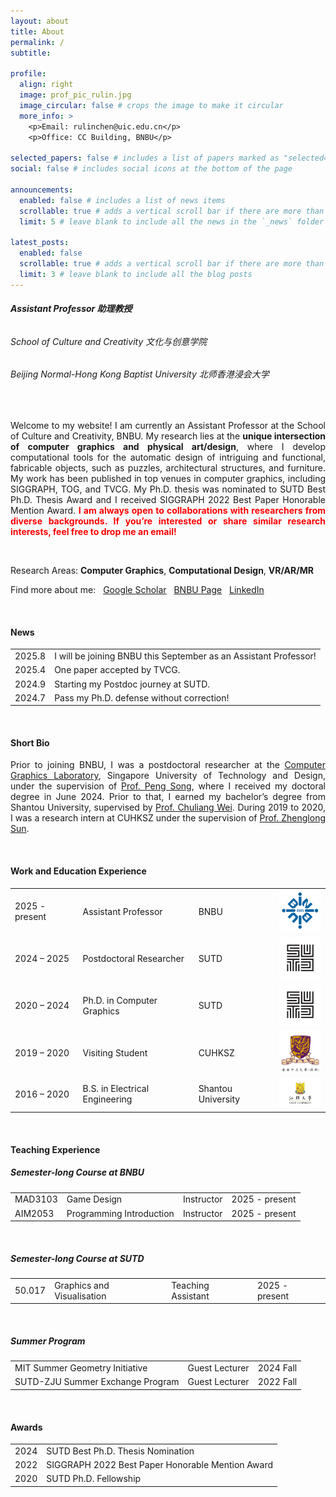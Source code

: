 ```yaml
---
layout: about
title: About
permalink: /
subtitle: 

profile:
  align: right
  image: prof_pic_rulin.jpg
  image_circular: false # crops the image to make it circular
  more_info: >
    <p>Email: rulinchen@uic.edu.cn</p>
    <p>Office: CC Building, BNBU</p>

selected_papers: false # includes a list of papers marked as "selected={true}"
social: false # includes social icons at the bottom of the page

announcements:
  enabled: false # includes a list of news items
  scrollable: true # adds a vertical scroll bar if there are more than 3 news items
  limit: 5 # leave blank to include all the news in the `_news` folder

latest_posts:
  enabled: false
  scrollable: true # adds a vertical scroll bar if there are more than 3 new posts items
  limit: 3 # leave blank to include all the blog posts
---
```


###### **Assistant Professor 助理教授**
###### School of Culture and Creativity 文化与创意学院
###### Beijing Normal-Hong Kong Baptist University 北师香港浸会大学

<br>  

<div align="justify">

Welcome to my website! I am currently an Assistant Professor at the School of Culture and Creativity, BNBU. My research lies at the <strong>unique intersection of computer graphics and physical art/design</strong>, where I develop computational tools for the automatic design of intriguing and functional, fabricable objects, such as puzzles, architectural structures, and furniture. My work has been published in top venues in computer graphics, including SIGGRAPH, TOG, and TVCG. My Ph.D. thesis was nominated to SUTD Best Ph.D. Thesis Award and I received SIGGRAPH 2022 Best Paper Honorable Mention Award. <strong style="color: red;">I am always open to collaborations with researchers from diverse backgrounds. If you’re interested or share similar research interests, feel free to drop me an email!</strong>

</div>

<br> 

Research Areas: **Computer Graphics**, **Computational Design**, **VR/AR/MR**

Find more about me:&nbsp;&nbsp;&nbsp;[Google Scholar](https://scholar.google.com.hk/citations?hl=en&user=pvDnpkAAAAAJ)&nbsp;&nbsp;&nbsp;[BNBU Page](https://www.uic.edu.cn/en/faculty.htm#/rulinchen/en)&nbsp;&nbsp;&nbsp;[LinkedIn](https://www.linkedin.com/in/rulin-chen-74a144171/)

<br> 

#### **News**

<table border="0" cellspacing="0" cellpadding="8">
  <tbody>
    <tr>
      <td>2025.8</td>
      <td>I will be joining BNBU this September as an Assistant Professor!</td>
    </tr>
    <tr>
      <td>2025.4</td>
      <td>One paper accepted by TVCG.</td>
    </tr>
    <tr>
      <td>2024.9</td>
      <td>Starting my Postdoc journey at SUTD.</td>
    </tr>
        <tr>
      <td>2024.7</td>
      <td>Pass my Ph.D. defense without correction!</td>
    </tr>
  </tbody>
</table>
<br>  

#### **Short Bio**

<div align="justify">

Prior to joining BNBU, I was a postdoctoral researcher at the <a href="https://sutd-cgl.github.io/">Computer Graphics Laboratory</a>, Singapore University of Technology and Design, under the supervision of <a href="https://songpenghit.github.io/">Prof. Peng Song</a>, where I received my doctoral degree in June 2024. Prior to that, I earned my bachelor’s degree from Shantou University, supervised by <a href="https://eng.stu.edu.cn/info/1084/1866.htm">Prof. Chuliang Wei</a>. During 2019 to 2020, I was a research intern at CUHKSZ under the supervision of <a href="https://sites.google.com/site/sunkurt/home">Prof. Zhenglong Sun</a>.

</div>


<br> 

#### **Work and Education Experience**

<table border="0" cellspacing="0" cellpadding="8">
  <tbody>
    <tr>
      <td>2025 - present</td>
      <td>Assistant Professor</td>
      <td>BNBU</td>
      <td><img src="../assets/img/logo_BNBU.png" width="80"></td>
    </tr>
    <tr>
      <td>2024 – 2025</td>
      <td>Postdoctoral Researcher</td>
      <td>SUTD</td>
      <td><img src="../assets/img/logo_SUTD.png" width="80"></td>
    </tr>
    <tr>
      <td>2020 – 2024</td>
      <td>Ph.D. in Computer Graphics</td>
      <td>SUTD</td>
      <td><img src="../assets/img/logo_SUTD.png" width="80"></td>
    </tr>
    <tr>
      <td>2019 – 2020</td>
      <td>Visiting Student</td>
      <td>CUHKSZ</td>
      <td><img src="../assets/img/logo_CUHK.jpg" width="80"></td>
    </tr>
    <tr>
      <td>2016 – 2020</td>
      <td>B.S. in Electrical Engineering</td>
      <td>Shantou University</td>
      <td><img src="../assets/img/logo_STU.jpg" width="80"></td>
    </tr>
  </tbody>
</table>
 
<br> 

#### **Teaching Experience**

##### Semester-long Course at BNBU

<table border="0" cellspacing="0" cellpadding="8">
  <tbody>
    <tr>
      <td>MAD3103</td>
      <td>Game Design</td>
      <td>Instructor</td>
      <td>2025 - present</td>
    </tr>
    <tr>
      <td>AIM2053</td>
      <td>Programming Introduction</td>
      <td>Instructor</td>
      <td>2025 - present</td>
    </tr>
  </tbody>
</table>
<br> 

##### Semester-long Course at SUTD

<table border="0" cellspacing="0" cellpadding="8">
  <tbody>
    <tr>
      <td>50.017</td>
      <td>Graphics and Visualisation</td>
      <td>Teaching Assistant</td>
      <td>2025 - present</td>
    </tr>
  </tbody>
</table>
<br> 

##### Summer Program

<table border="0" cellspacing="0" cellpadding="8">
  <tbody>
    <tr>
      <td>MIT Summer Geometry Initiative</td>
      <td>Guest Lecturer</td>
      <td>2024 Fall</td>
    </tr>
    <tr>
      <td>SUTD-ZJU Summer Exchange Program</td>
      <td>Guest Lecturer</td>
      <td>2022 Fall</td>
    </tr>
  </tbody>
</table>
<br> 

#### **Awards**

<table border="0" cellspacing="0" cellpadding="8">
  <tbody>
    <tr>
      <td>2024</td>
      <td>SUTD Best Ph.D. Thesis Nomination</td>
    </tr>
    <tr>
      <td>2022</td>
      <td>SIGGRAPH 2022 Best Paper Honorable Mention Award</td>
    </tr>
    <tr>
      <td>2020</td>
      <td>SUTD Ph.D. Fellowship</td>
    </tr>
  </tbody>
</table>
<br> 

